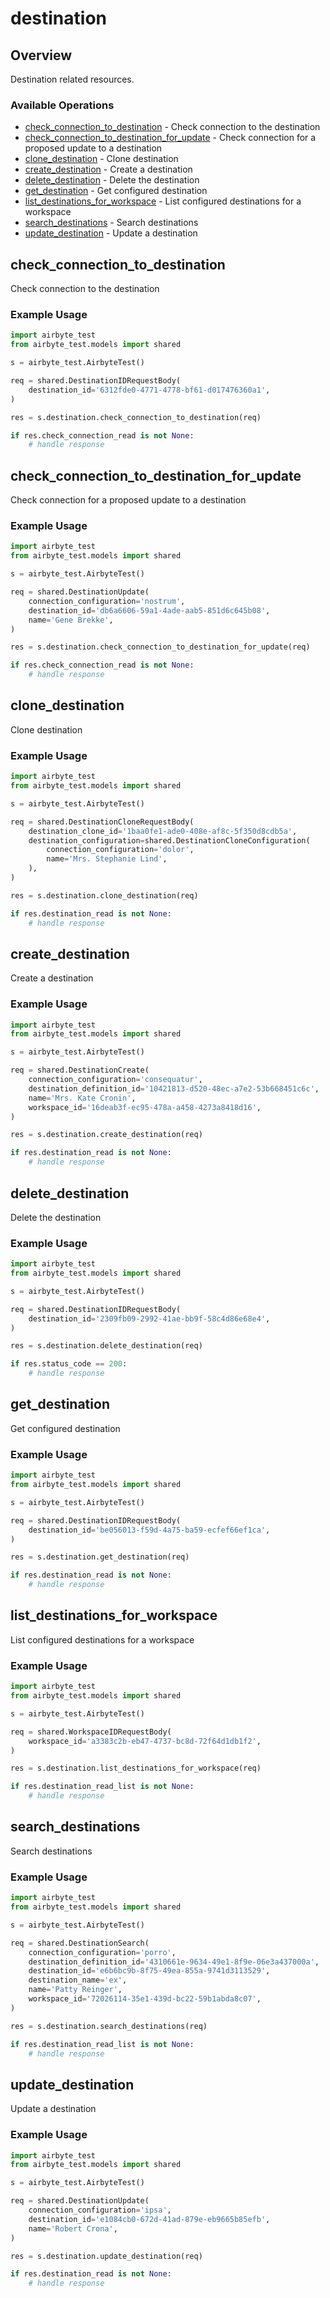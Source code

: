 # destination

## Overview

Destination related resources.

### Available Operations

* [check_connection_to_destination](#check_connection_to_destination) - Check connection to the destination
* [check_connection_to_destination_for_update](#check_connection_to_destination_for_update) - Check connection for a proposed update to a destination
* [clone_destination](#clone_destination) - Clone destination
* [create_destination](#create_destination) - Create a destination
* [delete_destination](#delete_destination) - Delete the destination
* [get_destination](#get_destination) - Get configured destination
* [list_destinations_for_workspace](#list_destinations_for_workspace) - List configured destinations for a workspace
* [search_destinations](#search_destinations) - Search destinations
* [update_destination](#update_destination) - Update a destination

## check_connection_to_destination

Check connection to the destination

### Example Usage

```python
import airbyte_test
from airbyte_test.models import shared

s = airbyte_test.AirbyteTest()

req = shared.DestinationIDRequestBody(
    destination_id='6312fde0-4771-4778-bf61-d017476360a1',
)

res = s.destination.check_connection_to_destination(req)

if res.check_connection_read is not None:
    # handle response
```

## check_connection_to_destination_for_update

Check connection for a proposed update to a destination

### Example Usage

```python
import airbyte_test
from airbyte_test.models import shared

s = airbyte_test.AirbyteTest()

req = shared.DestinationUpdate(
    connection_configuration='nostrum',
    destination_id='db6a6606-59a1-4ade-aab5-851d6c645b08',
    name='Gene Brekke',
)

res = s.destination.check_connection_to_destination_for_update(req)

if res.check_connection_read is not None:
    # handle response
```

## clone_destination

Clone destination

### Example Usage

```python
import airbyte_test
from airbyte_test.models import shared

s = airbyte_test.AirbyteTest()

req = shared.DestinationCloneRequestBody(
    destination_clone_id='1baa0fe1-ade0-408e-af8c-5f350d8cdb5a',
    destination_configuration=shared.DestinationCloneConfiguration(
        connection_configuration='dolor',
        name='Mrs. Stephanie Lind',
    ),
)

res = s.destination.clone_destination(req)

if res.destination_read is not None:
    # handle response
```

## create_destination

Create a destination

### Example Usage

```python
import airbyte_test
from airbyte_test.models import shared

s = airbyte_test.AirbyteTest()

req = shared.DestinationCreate(
    connection_configuration='consequatur',
    destination_definition_id='10421813-d520-48ec-a7e2-53b668451c6c',
    name='Mrs. Kate Cronin',
    workspace_id='16deab3f-ec95-478a-a458-4273a8418d16',
)

res = s.destination.create_destination(req)

if res.destination_read is not None:
    # handle response
```

## delete_destination

Delete the destination

### Example Usage

```python
import airbyte_test
from airbyte_test.models import shared

s = airbyte_test.AirbyteTest()

req = shared.DestinationIDRequestBody(
    destination_id='2309fb09-2992-41ae-bb9f-58c4d86e68e4',
)

res = s.destination.delete_destination(req)

if res.status_code == 200:
    # handle response
```

## get_destination

Get configured destination

### Example Usage

```python
import airbyte_test
from airbyte_test.models import shared

s = airbyte_test.AirbyteTest()

req = shared.DestinationIDRequestBody(
    destination_id='be056013-f59d-4a75-ba59-ecfef66ef1ca',
)

res = s.destination.get_destination(req)

if res.destination_read is not None:
    # handle response
```

## list_destinations_for_workspace

List configured destinations for a workspace

### Example Usage

```python
import airbyte_test
from airbyte_test.models import shared

s = airbyte_test.AirbyteTest()

req = shared.WorkspaceIDRequestBody(
    workspace_id='a3383c2b-eb47-4737-bc8d-72f64d1db1f2',
)

res = s.destination.list_destinations_for_workspace(req)

if res.destination_read_list is not None:
    # handle response
```

## search_destinations

Search destinations

### Example Usage

```python
import airbyte_test
from airbyte_test.models import shared

s = airbyte_test.AirbyteTest()

req = shared.DestinationSearch(
    connection_configuration='porro',
    destination_definition_id='4310661e-9634-49e1-8f9e-06e3a437000a',
    destination_id='e6b6bc9b-8f75-49ea-855a-9741d3113529',
    destination_name='ex',
    name='Patty Reinger',
    workspace_id='72026114-35e1-439d-bc22-59b1abda8c07',
)

res = s.destination.search_destinations(req)

if res.destination_read_list is not None:
    # handle response
```

## update_destination

Update a destination

### Example Usage

```python
import airbyte_test
from airbyte_test.models import shared

s = airbyte_test.AirbyteTest()

req = shared.DestinationUpdate(
    connection_configuration='ipsa',
    destination_id='e1084cb0-672d-41ad-879e-eb9665b85efb',
    name='Robert Crona',
)

res = s.destination.update_destination(req)

if res.destination_read is not None:
    # handle response
```
